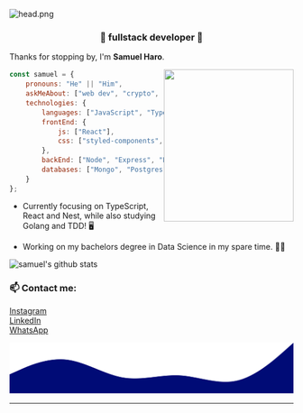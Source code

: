 ![head.png](https://i.imgur.com/xdhf60h.png)

<h3 align="center">🚀 fullstack developer 🚀</h3>

Thanks for stopping by, I'm **Samuel Haro**.

<img align='right' src="https://media1.giphy.com/media/CuuSHzuc0O166MRfjt/giphy.gif?cid=ecf05e47ejrqne2ds1wwk2lyjjfok4rnubowzsnnze5k3p1v&rid=giphy.gif&ct=g" width="230" height="270">

```javascript
const samuel = {
    pronouns: "He" || "Him",
    askMeAbout: ["web dev", "crypto", "football"],
    technologies: {
        languages: ["JavaScript", "TypeScript"],
        frontEnd: {
            js: ["React"],
            css: ["styled-components", "tailwind"]
        },
        backEnd: ["Node", "Express", "Nest"],
        databases: ["Mongo", "Postgres", "SQLite"],
    }
};
```

- Currently focusing on TypeScript, React and Nest, while also studying Golang and TDD! 🖥️

- Working on my bachelors degree in Data Science in my spare time. 👨‍💻


![samuel's github stats](https://github-readme-stats.vercel.app/api?username=samuelharo97&hide=contribs,prs&count_private=true&show_icons=true)

<h3> 📫 Contact me: </h3>
<a href="https://www.instagram.com/samuelharo_/">Instagram</a> <br>
<a href="https://www.linkedin.com/in/samuel-haro-b14551236//">LinkedIn</a><br>
<a href="https://api.whatsapp.com/send?phone=5515998013934">WhatsApp<a/>
 
![bottom.png](https://raw.githubusercontent.com/iCharlesZ/FigureBed/master/img/readme-bottom.png)

---




